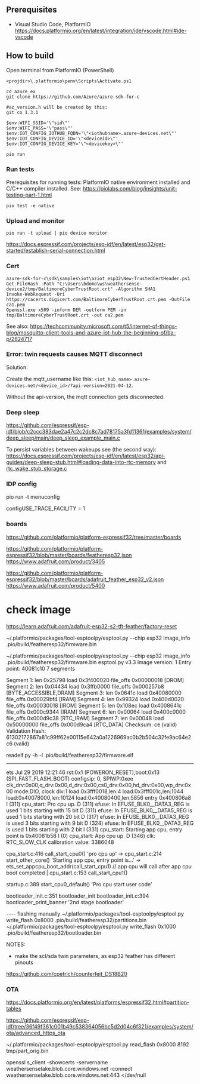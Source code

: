 
## Prerequisites

* Visual Studio Code, PlatformIO https://docs.platformio.org/en/latest/integration/ide/vscode.html#ide-vscode

## How to build

Open terminal from PlatformIO (PowerShell)

```
<projdir>\.platformio\penv\Scripts\Activate.ps1

cd azure_ex
git clone https://github.com/Azure/azure-sdk-for-c

#az_version.h will be created by this:
git co 1.3.1

$env:WIFI_SSID='\"sid\"'
$env:WIFI_PASS='\"pass\"'
$env:IOT_CONFIG_IOTHUB_FQDN='\"<iothubname>.azure-devices.net\"'
$env:IOT_CONFIG_DEVICE_ID='\"<deviceid>\"'
$env:IOT_CONFIG_DEVICE_KEY='\"<devicekey>\"'

pio run
```

### Run tests

Prerequisites for running tests: PlatformIO native environment installed and C/C++ compiler installed. See: https://piolabs.com/blog/insights/unit-testing-part-1.html

```
pio test -e native
```

### Upload and monitor

```
pio run -t upload | pio device monitor
```

https://docs.espressif.com/projects/esp-idf/en/latest/esp32/get-started/establish-serial-connection.html


### Cert

```
azure-sdk-for-c\sdk\samples\iot\aziot_esp32\New-TrustedCertHeader.ps1
Get-FileHash -Path "C:\Users\bdomo\ws\weathersense-device2/tmp/BaltimoreCyberTrustRoot.crt" -Algorithm SHA1
Invoke-WebRequest -Uri https://cacerts.digicert.com/BaltimoreCyberTrustRoot.crt.pem -OutFile ca1.pem
Openssl.exe x509 -inform DER -outform PEM -in tmp/BaltimoreCyberTrustRoot.crt -out ca2.pem
```

See also: https://techcommunity.microsoft.com/t5/internet-of-things-blog/mosquitto-client-tools-and-azure-iot-hub-the-beginning-of/ba-p/2824717


### Error: twin requests causes MQTT disconnect

Solution: 

Create the mqtt_username like this: `<iot_hub_name>.azure-devices.net/<device_id>/?api-version=2021-04-12`.

Without the api-version, the mqtt connection gets disconnected.


### Deep sleep

https://github.com/espressif/esp-idf/blob/c2ccc383dae2a47c2c2dc8c7ad78175a3fd11361/examples/system/deep_sleep/main/deep_sleep_example_main.c

To persist variables between wakeups see (the second way): https://docs.espressif.com/projects/esp-idf/en/latest/esp32/api-guides/deep-sleep-stub.html#loading-data-into-rtc-memory and [rtc_wake_stub_storage.c](lib/telemetry/rtc_wake_stub_storage.c)


### IDP config

pio run -t menuconfig

configUSE_TRACE_FACILITY = 1


### boards


https://github.com/platformio/platform-espressif32/tree/master/boards


https://github.com/platformio/platform-espressif32/blob/master/boards/featheresp32.json
https://www.adafruit.com/product/3405


https://github.com/platformio/platform-espressif32/blob/master/boards/adafruit_feather_esp32_v2.json
https://www.adafruit.com/product/5400


# check image

https://learn.adafruit.com/adafruit-esp32-s2-tft-feather/factory-reset

~/.platformio/packages/tool-esptoolpy/esptool.py --chip esp32 image_info .pio/build/featheresp32/firmware.bin 

~/.platformio/packages/tool-esptoolpy/esptool.py --chip esp32 image_info .pio/build/featheresp32/firmware.bin 
esptool.py v3.3
Image version: 1
Entry point: 40081c10
7 segments

Segment 1: len 0x25798 load 0x3f400020 file_offs 0x00000018 [DROM]
Segment 2: len 0x04434 load 0x3ffb0000 file_offs 0x000257b8 [BYTE_ACCESSIBLE,DRAM]
Segment 3: len 0x0641c load 0x40080000 file_offs 0x00029bf4 [IRAM]
Segment 4: len 0x99324 load 0x400d0020 file_offs 0x00030018 [IROM]
Segment 5: len 0x108ec load 0x4008641c file_offs 0x000c9344 [IRAM]
Segment 6: len 0x00064 load 0x400c0000 file_offs 0x000d9c38 [RTC_IRAM]
Segment 7: len 0x00048 load 0x50000000 file_offs 0x000d9ca4 [RTC_DATA]
Checksum: ce (valid)
Validation Hash: 61302172867a81c99ff62e00115e642a0a1226969ac0b2b504c32fe9ac64e2c6 (valid)



readelf.py -h -l  .pio/build/featheresp32/firmware.elf 

------
ets Jul 29 2019 12:21:46
rst:0x1 (POWERON_RESET),boot:0x13 (SPI_FAST_FLASH_BOOT)
configsip: 0, SPIWP:0xee
clk_drv:0x00,q_drv:0x00,d_drv:0x00,cs0_drv:0x00,hd_drv:0x00,wp_drv:0x00
mode:DIO, clock div:1
load:0x3fff0018,len:4
load:0x3fff001c,len:1044
load:0x40078000,len:10124
load:0x40080400,len:5856
entry 0x400806a8
I (311) cpu_start: Pro cpu up.
D (311) efuse: In EFUSE_BLK0__DATA3_REG is used 1 bits starting with 15 bit
D (311) efuse: In EFUSE_BLK0__DATA5_REG is used 1 bits starting with 20 bit
D (317) efuse: In EFUSE_BLK0__DATA3_REG is used 3 bits starting with 9 bit
D (324) efuse: In EFUSE_BLK0__DATA3_REG is used 1 bits starting with 2 bit
I (331) cpu_start: Starting app cpu, entry point is 0x40081b58
I (0) cpu_start: App cpu up.
D (346) clk: RTC_SLOW_CLK calibration value: 3386048





cpu_start.c:416 call_start_cpu0() 'pro cpu up'
    -> cpu_start.c:214 start_other_core()  'Starting app cpu, entry point is...'
    -> ets_set_appcpu_boot_addr(call_start_cpu1) // app cpu will call after app cpu boot completed
|
cpu_start.c:153 call_start_cpu1()

startup.c:389 start_cpu0_default() 'Pro cpu start user code'

bootloader_init.c:351 bootloader_init
    bootloader_init.c:394 bootloader_print_banner '2nd stage bootloader'



---- flashing manually
~/.platformio/packages/tool-esptoolpy/esptool.py write_flash 0x8000 .pio/build/featheresp32/partitions.bin 
~/.platformio/packages/tool-esptoolpy/esptool.py write_flash 0x1000 .pio/build/featheresp32/bootloader.bin 


NOTES:

- make the scl/sda twin parameters, as esp32 feather has different pinouts

https://github.com/cpetrich/counterfeit_DS18B20

### OTA

https://docs.platformio.org/en/latest/platforms/espressif32.html#partition-tables

https://github.com/espressif/esp-idf/tree/36f49f361c001b49c538364056bc5d2d04c6f321/examples/system/ota/advanced_https_ota


~/.platformio/packages/tool-esptoolpy/esptool.py read_flash 0x8000 8192 tmp/part_orig.bin


openssl s_client -showcerts -servername weathersenselake.blob.core.windows.net -connect weathersenselake.blob.core.windows.net:443 </dev/null
